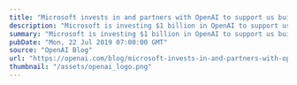 ```yaml
---
title: "Microsoft invests in and partners with OpenAI to support us building beneficial AGI"
description: "Microsoft is investing $1 billion in OpenAI to support us building artificial general intelligence (AGI) with widely distributed economic benefits. We’re partnering to develop a hardware and software platform within Microsoft Azure which will scale to AGI. We’ll jointly develop new Azure AI supercomputing technologies, and Microsoft will become our exclusive cloud provider—so we’ll be working hard together to further extend Microsoft Azure’s capabilities in large-scale AI systems."
summary: "Microsoft is investing $1 billion in OpenAI to support us building artificial general intelligence (AGI) with widely distributed economic benefits. We’re partnering to develop a hardware and software platform within Microsoft Azure which will scale to AGI. We’ll jointly develop new Azure AI supercomputing technologies, and Microsoft will become our exclusive cloud provider—so we’ll be working hard together to further extend Microsoft Azure’s capabilities in large-scale AI systems."
pubDate: "Mon, 22 Jul 2019 07:00:00 GMT"
source: "OpenAI Blog"
url: "https://openai.com/blog/microsoft-invests-in-and-partners-with-openai"
thumbnail: "/assets/openai_logo.png"
---
```


